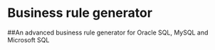 Business rule generator
=============

##An advanced business rule generator for Oracle SQL, MySQL and Microsoft SQL
